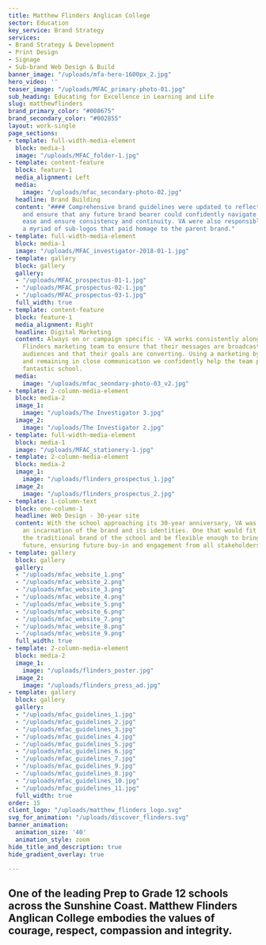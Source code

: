 ```yaml
---
title: Matthew Flinders Anglican College
sector: Education
key_service: Brand Strategy
services:
- Brand Strategy & Development
- Print Design
- Signage
- Sub-brand Web Design & Build
banner_image: "/uploads/mfa-hero-1600px_2.jpg"
hero_video: ''
teaser_image: "/uploads/MFAC_primary-photo-01.jpg"
sub_heading: Educating for Excellence in Learning and Life
slug: matthewflinders
brand_primary_color: "#008675"
brand_secondary_color: "#002855"
layout: work-single
page_sections:
- template: full-width-media-element
  block: media-1
  image: "/uploads/MFAC_folder-1.jpg"
- template: content-feature
  block: feature-1
  media_alignment: Left
  media:
    image: "/uploads/mfac_secondary-photo-02.jpg"
  headline: Brand Building
  content: "#### Comprehensive brand guidelines were updated to reflect the new elements
    and ensure that any future brand bearer could confidently navigate the brand with
    ease and ensure consistency and continuity. VA were also responsible for designing
    a myriad of sub-logos that paid homage to the parent brand."
- template: full-width-media-element
  block: media-1
  image: "/uploads/MFAC_investigator-2018-01-1.jpg"
- template: gallery
  block: gallery
  gallery:
  - "/uploads/MFAC_prospectus-01-1.jpg"
  - "/uploads/MFAC_prospectus-02-1.jpg"
  - "/uploads/MFAC_prospectus-03-1.jpg"
  full_width: true
- template: content-feature
  block: feature-1
  media_alignment: Right
  headline: Digital Marketing
  content: Always on or campaign specific - VA works consistently alongside the Matthew
    Flinders marketing team to ensure that their messages are broadcast to the right
    audiences and that their goals are converting. Using a marketing by numbers strategy
    and remaining in close communication we confidently help the team promote their
    fantastic school.
  media:
    image: "/uploads/mfac_seondary-photo-03_v2.jpg"
- template: 2-column-media-element
  block: media-2
  image_1:
    image: "/uploads/The Investigator 3.jpg"
  image_2:
    image: "/uploads/The Investigator 2.jpg"
- template: full-width-media-element
  block: media-1
  image: "/uploads/MFAC_stationery-1.jpg"
- template: 2-column-media-element
  block: media-2
  image_1:
    image: "/uploads/flinders_prospectus_1.jpg"
  image_2:
    image: "/uploads/flinders_prospectus_2.jpg"
- template: 1-column-text
  block: one-column-1
  headline: Web Design - 30-year site
  content: With the school approaching its 30-year anniversary, VA was tasked to provide
    an incarnation of the brand and its identities. One that would fit snugly inside
    the traditional brand of the school and be flexible enough to bring it into the
    future, ensuring future buy-in and engagement from all stakeholders.
- template: gallery
  block: gallery
  gallery:
  - "/uploads/mfac_website_1.png"
  - "/uploads/mfac_website_2.png"
  - "/uploads/mfac_website_3.png"
  - "/uploads/mfac_website_4.png"
  - "/uploads/mfac_website_5.png"
  - "/uploads/mfac_website_6.png"
  - "/uploads/mfac_website_7.png"
  - "/uploads/mfac_website_8.png"
  - "/uploads/mfac_website_9.png"
  full_width: true
- template: 2-column-media-element
  block: media-2
  image_1:
    image: "/uploads/flinders_poster.jpg"
  image_2:
    image: "/uploads/flinders_press_ad.jpg"
- template: gallery
  block: gallery
  gallery:
  - "/uploads/mfac_guidelines_1.jpg"
  - "/uploads/mfac_guidelines_2.jpg"
  - "/uploads/mfac_guidelines_3.jpg"
  - "/uploads/mfac_guidelines_4.jpg"
  - "/uploads/mfac_guidelines_5.jpg"
  - "/uploads/mfac_guidelines_6.jpg"
  - "/uploads/mfac_guidelines_7.jpg"
  - "/uploads/mfac_guidelines_9.jpg"
  - "/uploads/mfac_guidelines_8.jpg"
  - "/uploads/mfac_guidelines_10.jpg"
  - "/uploads/mfac_guidelines_11.jpg"
  full_width: true
order: 15
client_logo: "/uploads/matthew_flinders_logo.svg"
svg_for_animation: "/uploads/discover_flinders.svg"
banner_animation:
  animation_size: '40'
  animation_style: zoom
hide_title_and_description: true
hide_gradient_overlay: true

---
```

## One of the leading Prep to Grade 12 schools across the Sunshine Coast. Matthew Flinders Anglican College embodies the values of courage, respect, compassion and integrity.
